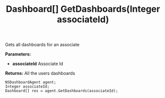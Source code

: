 ﻿---
uid: crmscript_ref_NSDashboardAgent_GetDashboards
title: Dashboard[] GetDashboards(Integer associateId)
intellisense: NSDashboardAgent.GetDashboards
keywords: NSDashboardAgent, GetDashboards
so.topic: reference
---

Gets all dashboards for an associate

**Parameters:**
 - **associateId** Associate Id

**Returns:** All the users dashboards

```crmscript
NSDashboardAgent agent;
Integer associateId;
Dashboard[] res = agent.GetDashboards(associateId);
```

